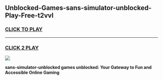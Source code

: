 
## Unblocked-Games-sans-simulator-unblocked-Play-Free-t2vvl
<h3>
<a href="https://premium76.site?title=sans-simulator-unblocked&ref=12A">CLICK TO PLAY</a></h3>
<hr>

<h3>
<a href="https://premium76.site?title=sans-simulator-unblocked&ref=12A">CLICK 2 PLAY</a>
  
</h3>

<a href="https://premium76.site?title=sans-simulator-unblocked&ref=12A"><img src="https://clearcache.store/games.png"></a>


**sans-simulator-unblocked games unblocked: Your Gateway to Fun and Accessible Online Gaming**
